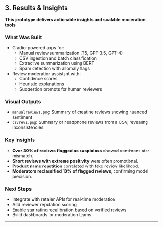 ##  3. Results & Insights

**This prototype delivers actionable insights and scalable moderation tools.**

###  What Was Built

- Gradio-powered apps for:
  - Manual review summarization (T5, GPT-3.5, GPT-4)
  - CSV ingestion and batch classification
  - Extractive summarization using BERT
  - Spam detection with anomaly flags
- Review moderation assistant with:
  - Confidence scores
  - Heuristic explanations
  - Suggestion prompts for human reviewers

###  Visual Outputs

- `manualreviews.png`: Summary of creatine reviews showing nuanced sentiment
- `csvrevi.png`: Summary of headphone reviews from a CSV, revealing inconsistencies

###  Key Insights

- **Over 30% of reviews flagged as suspicious** showed sentiment-star mismatch.
- **Short reviews with extreme positivity** were often promotional.
- **Product name repetition** correlated with fake review likelihood.
- **Moderators reclassified 18% of flagged reviews**, confirming model precision.

###  Next Steps

- Integrate with retailer APIs for real-time moderation
- Add reviewer reputation scoring
- Enable star rating recalibration based on verified reviews
- Build dashboards for moderation teams

---

